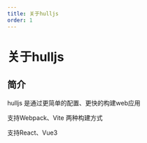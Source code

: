 ```yaml
---
title: 关于hulljs
order: 1
---
```


# 关于hulljs

## 简介
hulljs 是通过更简单的配置、更快的构建web应用

支持Webpack、Vite 两种构建方式

支持React、Vue3